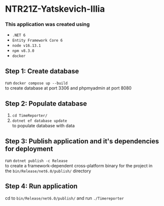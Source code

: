 # NTR21Z-Yatskevich-Illia

### This application was created using
- `.NET 6`
- `Entity Framework Core 6`
- `node v16.13.1`
- `npm v8.3.0`
- `docker`

## Step 1: Create database
run `docker compose up --build`  
to create database at port 3306 and phpmyadmin at port 8080

## Step 2: Populate database
1. `cd TimeReporter/`  
2. `dotnet ef database update`  
to populate database with data

## Step 3: Publish application and it's dependencies for deployment
run `dotnet publish -c Release`  
to create a framework-dependent cross-platform binary for the project in the `bin/Release/net6.0/publish/` directory

## Step 4: Run application
cd to `bin/Release/net6.0/publish/` and run `./Timereporter`